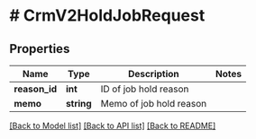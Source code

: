 # # CrmV2HoldJobRequest

## Properties

Name | Type | Description | Notes
------------ | ------------- | ------------- | -------------
**reason_id** | **int** | ID of job hold reason |
**memo** | **string** | Memo of job hold reason |

[[Back to Model list]](../../README.md#models) [[Back to API list]](../../README.md#endpoints) [[Back to README]](../../README.md)
